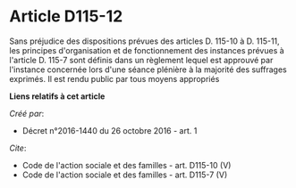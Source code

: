 # Article D115-12

Sans préjudice des dispositions prévues des articles D. 115-10 à D. 115-11, les principes d'organisation et de fonctionnement
des instances prévues à l'article D. 115-7 sont définis dans un règlement lequel est approuvé par l'instance concernée lors
d'une séance plénière à la majorité des suffrages exprimés. Il est rendu public par tous moyens appropriés

**Liens relatifs à cet article**

_Créé par_:

  - Décret n°2016-1440 du 26 octobre 2016 - art. 1

_Cite_:

  - Code de l'action sociale et des familles - art. D115-10 (V)
  - Code de l'action sociale et des familles - art. D115-7 (V)
